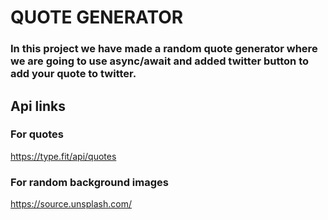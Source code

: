 
# QUOTE GENERATOR
### In this project we have made a random quote generator where we are going to use async/await and added twitter button to add your quote to twitter.
## Api links
### For quotes
https://type.fit/api/quotes
### For random background images
https://source.unsplash.com/
